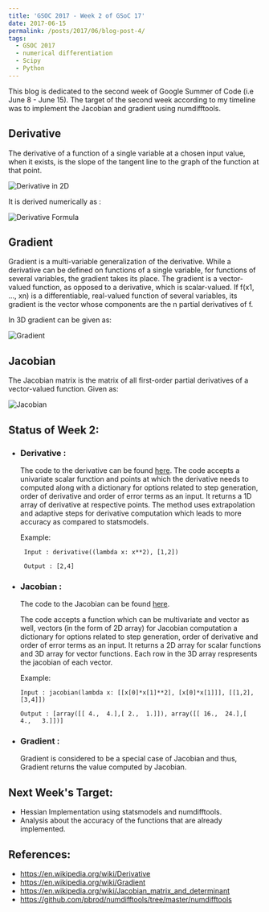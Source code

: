 ```yaml
---
title: 'GSOC 2017 - Week 2 of GSoC 17'
date: 2017-06-15
permalink: /posts/2017/06/blog-post-4/
tags:
  - GSOC 2017
  - numerical differentiation
  - Scipy
  - Python 
---
```


This blog is dedicated to the second week of Google Summer of Code (i.e June 8 - June 15). The target of the second week according to my timeline was to implement the Jacobian and gradient using numdifftools. 

## Derivative
The derivative of a function of a single variable at a chosen input value, when it exists, is the slope of the tangent line to the graph of the function at that point.

 ![Derivative in 2D](https://upload.wikimedia.org/wikipedia/commons/9/97/Introductory_Physics_fig_1.15.png)
 
 It is derived numerically as :
 
 ![Derivative Formula](https://wikimedia.org/api/rest_v1/media/math/render/svg/52f8a3ef721b7705ef72e10d29176a215b088584)
 
 
## Gradient 
Gradient is a multi-variable generalization of the derivative. While a derivative can be defined on functions of a single variable, for functions of several variables, the gradient takes its place. The gradient is a vector-valued function, as opposed to a derivative, which is scalar-valued. If f(x1, ..., xn) is a differentiable, real-valued function of several variables, its gradient is the vector whose components are the n partial derivatives of f.

In 3D gradient can be given as:

![Gradient](https://wikimedia.org/api/rest_v1/media/math/render/svg/4487f7230a0ac1b304bb022e6b1e211499c9f78e)

## Jacobian
The Jacobian matrix is the matrix of all first-order partial derivatives of a vector-valued function. Given as:

![Jacobian](https://wikimedia.org/api/rest_v1/media/math/render/svg/74e93aa903c2695e45770030453eb77224104ee4)

## Status of Week 2:

* ### Derivative :
  The code to the derivative can be found [here](https://github.com/ashwinpathak20/scipy/blob/diff/scipy/diff/_derivative_numdiff.py).
  The code accepts a univariate scalar function and points at which the derivative needs to computed along with a dictionary for options related to step generation, order of derivative and order of error terms as an input. It returns a 1D array of derivative at respective points.
  The method uses extrapolation and adaptive steps for derivative computation which leads to more accuracy as compared to statsmodels.
  
  Example:
  ```
   Input : derivative((lambda x: x**2), [1,2])
   
   Output : [2,4]
   ```
  
* ### Jacobian :
  The code to the Jacobian can be found [here](https://github.com/ashwinpathak20/scipy/blob/diff/scipy/diff/_jacobian_numdiff.py).

  The code accepts a function which can be multivariate and vector as well, vectors (in the form of 2D array) for Jacobian  computation a dictionary for options related to step generation, order of derivative and order of error terms as an input. It returns a 2D array for scalar functions and 3D array for vector functions. Each row in the 3D array respresents the jacobian of each vector. 
  
  Example:
  ```
  Input : jacobian(lambda x: [[x[0]*x[1]**2], [x[0]*x[1]]], [[1,2],[3,4]])
  
  Output : [array([[ 4.,  4.],[ 2.,  1.]]), array([[ 16.,  24.],[  4.,   3.]])]
  ```
 
 * ### Gradient :
   Gradient is considered to be a special case of Jacobian and thus, Gradient returns the value computed by Jacobian.
   
## Next Week's Target:
 
 * Hessian Implementation using statsmodels and numdifftools.
 * Analysis about the accuracy of the functions that are already implemented.
 
## References:
 * https://en.wikipedia.org/wiki/Derivative
 * https://en.wikipedia.org/wiki/Gradient
 * https://en.wikipedia.org/wiki/Jacobian_matrix_and_determinant
 * https://github.com/pbrod/numdifftools/tree/master/numdifftools
 
  
  

